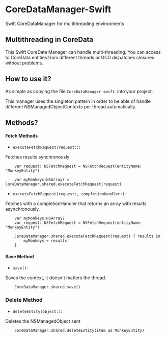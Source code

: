 CoreDataManager-Swift
=====================

Swift CoreDataManager for multithreading environments


Multithreading in CoreData
------------
This Swift CoreData Manager can handle multi-threading. You can access to CoreData entities from different threads or GCD dispatches closures without problems.


How to use it? 
------------

As simple as copying the file `CoreDataManager.swift`. into your project.


This manager uses the singleton pattern in order to be able of handle different NSManagedObjectContexts per thread automatically.

Methods? 
------------
#### Fetch Methods

- `executeFetchRequest(request:)`: 

Fetches results synchronously

        var request: NSFetchRequest = NSFetchRequest(entityName: "MonkeyEntity")
        
        var myMonkeys:NSArray? = CoreDataManager.shared.executeFetchRequest(request)


- `executeFetchRequest(request:, completionHandler:)`: 

Fetches with a completionHandler that returns an array with results asynchronously.

        var myMonkeys:NSArray?
        var request: NSFetchRequest = NSFetchRequest(entityName: "MonkeyEntity")
        
        CoreDataManager.shared.executeFetchRequest(request) { results in
            myMonkeys = results!
        }


       
#### Save Method

- `save()`: 

Saves the context, it doesn't matters the thread.

        CoreDataManager.shared.save()

### Delete Method

- `deleteEntity(object:)`: 

Deletes the NSManagedObject sent

        CoreDataManager.shared.deleteEntity(item as MonkeyEntity)
